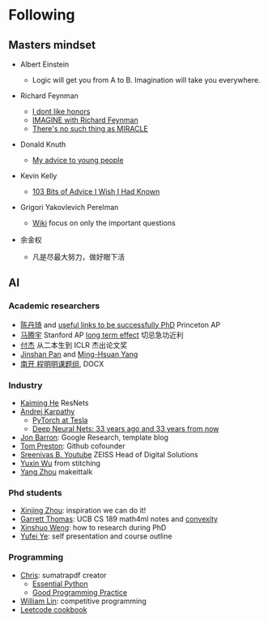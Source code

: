 # Following

## Masters mindset 
- Albert Einstein
  - Logic will get you from A to B. Imagination will take you everywhere.
  
- Richard Feynman 
  - [I dont like honors](https://www.youtube.com/watch?v=f61KMw5zVhg) 
  - [IMAGINE with Richard Feynman](https://www.youtube.com/watch?v=P1ww1IXRfTA)
  - [There's no such thing as MIRACLE](https://www.youtube.com/watch?v=bAX27XRHMH8)

- Donald Knuth
  - [My advice to young people](https://www.youtube.com/watch?v=75Ju0eM5T2c)
  
- Kevin Kelly
  - [103 Bits of Advice I Wish I Had Known](https://kk.org/kk/)

- Grigori Yakovlevich Perelman
  - [Wiki](https://zh.m.wikipedia.org/zh/%E6%A0%BC%E9%87%8C%E6%88%88%E9%87%8C%C2%B7%E4%BD%A9%E9%9B%B7%E5%B0%94%E6%9B%BC) focus on only the important questions

- 余金权
  - 凡是尽最大努力，做好眼下活


## AI 
### Academic researchers
- [陈丹琦](https://www.cs.princeton.edu/~danqic/) and [useful links to be successfully PhD](https://www.cs.princeton.edu/~danqic/misc.html) Princeton AP
- [马腾宇](https://ai.stanford.edu/~tengyuma/) Stanford AP <u>long term effect</u> 切忌急功近利
- [付杰](https://mp.weixin.qq.com/s/YPuDwH7f_diKpFLOrGrgQw) 从二本生到 ICLR 杰出论文奖
- [Jinshan Pan](http://ccfcv.ccf.org.cn/c/2020-02-15/695154.shtml) and [Ming-Hsuan Yang](http://faculty.ucmerced.edu/mhyang/course/eecs286-2016/index.htm)
- [南开 程明明课题组](https://mmcheng.net/), DOCX

### Industry
- [Kaiming He](http://kaiminghe.com/) ResNets 
- [Andrej Karpathy](https://karpathy.ai/)
  - [PyTorch at Tesla](https://www.youtube.com/watch?v=oBklltKXtDE)
  - [Deep Neural Nets: 33 years ago and 33 years from now ](https://iclr-blog-track.github.io/blog/)
- [Jon Barron](https://jonbarron.info/): Google Research, template blog
- [Tom Preston](https://tom.preston-werner.com/2008/10/18/how-i-turned-down-300k.html): Github cofounder
- [Sreenivas B. Youtube](https://www.youtube.com/watch?v=Ijc-9L2iXEc&list=PLZsOBAyNTZwYx-7GylDo3LSYpSompzsqW) ZEISS Head of Digital Solutions 
- [Yuxin Wu](https://ppwwyyxx.com/) from stitching
- [Yang Zhou](https://people.umass.edu/~yangzhou/) makeittalk

### Phd students
- [Xinjing Zhou](https://zxjcarrot.github.io/): inspiration we can do it!
- [Garrett Thomas](https://ai.stanford.edu/~gwthomas/): UCB CS 189 math4ml notes and [convexity](https://ai.stanford.edu/~gwthomas/notes/convexity.pdf)
- [Xinshuo Weng](https://www.xinshuoweng.com/index.html): how to research during PhD
- [Yufei Ye](https://judyye.github.io/): self presentation and course outline


### Programming
- [Chris](https://blog.kowalczyk.info/): sumatrapdf creator
  - [Essential Python](https://www.programming-books.io/essential/python/)
  - [Good Programming Practice](https://blog.kowalczyk.info/article/14r/good-programming-practices.html)
- [William Lin](https://williamlin.io/about): competitive programming
- [Leetcode cookbook](https://books.halfrost.com/leetcode/)

